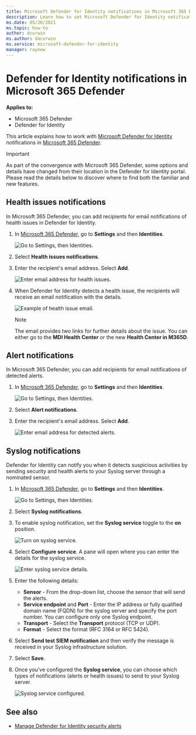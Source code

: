 ```yaml
---
title: Microsoft Defender for Identity notifications in Microsoft 365 Defender
description: Learn how to set Microsoft Defender for Identity notifications in Microsoft 365 Defender.
ms.date: 05/20/2021
ms.topic: how-to
author: dcurwin
ms.author: dacurwin
ms.service: microsoft-defender-for-identity
manager: raynew
---
```


# Defender for Identity notifications in Microsoft 365 Defender

**Applies to:**

- Microsoft 365 Defender
- Defender for Identity

This article explains how to work with [Microsoft Defender for Identity](/defender-for-identity) notifications in [Microsoft 365 Defender](/microsoft-365/security/defender/overview-security-center).

> [!IMPORTANT]
> As part of the convergence with Microsoft 365 Defender, some options and details have changed from their location in the Defender for Identity portal. Please read the details below to discover where to find both the familiar and new features.

## Health issues notifications

In Microsoft 365 Defender, you can add recipients for email notifications of health issues in Defender for Identity.

1. In <a href="https://go.microsoft.com/fwlink/p/?linkid=2077139" target="_blank">Microsoft 365 Defender</a>, go to **Settings** and then **Identities**.

    ![Go to Settings, then Identities.](../../media/defender-identity/settings-identities.png)

1. Select **Health issues notifications**.

1. Enter the recipient's email address. Select **Add**.

    ![Enter email address for health issues.](../../media/defender-identity/health-email-recipient.png)

1. When Defender for Identity detects a health issue, the recipients will receive an email notification with the details.

    ![Example of health issue email.](../../media/defender-identity/health-email.png)

    > [!NOTE]
    > The email provides two links for further details about the issue. You can either go to the **MDI Health Center** or the new **Health Center in M365D**.

## Alert notifications

In Microsoft 365 Defender, you can add recipients for email notifications of detected alerts.

1. In <a href="https://go.microsoft.com/fwlink/p/?linkid=2077139" target="_blank">Microsoft 365 Defender</a>, go to **Settings** and then **Identities**.

    ![Go to Settings, then Identities.](../../media/defender-identity/settings-identities.png)

1. Select **Alert notifications**.

1. Enter the recipient's email address. Select **Add**.

    ![Enter email address for detected alerts.](../../media/defender-identity/alert-email-recipient.png)

## Syslog notifications

Defender for Identity can notify you when it detects suspicious activities by sending security and health alerts to your Syslog server through a nominated sensor.

1. In <a href="https://go.microsoft.com/fwlink/p/?linkid=2077139" target="_blank">Microsoft 365 Defender</a>, go to **Settings** and then **Identities**.

    ![Go to Settings, then Identities.](../../media/defender-identity/settings-identities.png)

1. Select **Syslog notifications**.

1. To enable syslog notification, set the **Syslog service** toggle to the **on** position.

    ![Turn on syslog service.](../../media/defender-identity/syslog-service.png)

1. Select **Configure service**. A pane will open where you can enter the details for the syslog service.

    ![Enter syslog service details.](../../media/defender-identity/syslog-sensor.png)

1. Enter the following details:

    - **Sensor** - From the drop-down list, choose the sensor that will send the alerts.
    - **Service endpoint** and **Port** - Enter the IP address or fully qualified domain name (FQDN) for the syslog server and specify the port number. You can configure only one Syslog endpoint.
    - **Transport** - Select the **Transport** protocol (TCP or UDP).
    - **Format** - Select the format (RFC 3164 or RFC 5424).

1. Select **Send test SIEM notification** and then verify the message is received in your Syslog infrastructure solution.

1. Select **Save**.

1. Once you've configured the **Syslog service**, you can choose which types of notifications (alerts or health issues) to send to your Syslog server.

    ![Syslog service configured.](../../media/defender-identity/syslog-configured.png)

## See also

- [Manage Defender for Identity security alerts](manage-security-alerts.md)
